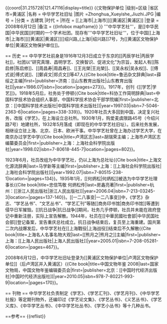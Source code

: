{{coord|31.215728|121.47116|display=title}}
{{文物保护单位
|级别=区级
|省区市=黄浦区
|名称 = 中华学艺社旧址
|图片 =Zhonghua_Xueyishe_Jiuzhi.JPG
|编号 = 
|分类 = 古建筑
|时代 = 
|所在 = [[上海市|上海市]][[黄浦区|黄浦区]]
|登录 = 2008年6月12日
|备注 = {{Infobox mapframe}}
}}
'''中华学艺社'''，是[[中华民国|中华民国]]时期的一个学术社团。现存有'''中华学艺社旧址'''，位于中国[[上海市|上海市]][[黄浦区|黄浦区]][[绍兴路_(上海)|绍兴路]]7号，为[[黄浦区文物保护单位|黄浦区文物保护单位]]。

== 历史 ==
中华学艺社前身是1916年12月3日成立于东京的[[丙辰学社|丙辰学社]]，社团以“研究真理、昌明学艺、交换智识、促进文化”为宗旨，发起人有[[陈启修|陈启修]]、[[周昌寿|周昌寿]]、[[王兆榮|王兆榮]]、[[吴永权|吴永权]]、[[傅式说|傅式说]]、[[鄭貞文|郑贞文]]等47人<ref>{{Cite book|title=鲁迅杂文辞典|last=薛绥之主编|first=|publisher=济南：[[山东教育出版社|山东教育出版社]]|year=1986.07|isbn=|location=|pages=273}}</ref>。1917年，创刊《[[学艺|学艺]]》。1918年5月后，社务处于停顿<ref>{{Cite book|title=科协工作简明辞典|last=中国科学技术协会组织人事部，中国科学技术协会干部学院编|first=|publisher=北京：[[中国科学技术出版社|中国科学技术出版社]]|year=1997.03|isbn=7-5046-2363-6|location=|pages=338-339}}</ref>。1920年社员大多回到中国，决定复兴社务，改版《学艺》，在上海设立总社所。1930年1月，购爱麦虞限路45号（今绍兴路7号）地建社所，1932年5月落成（即现在的中华学艺社旧址）。后来社务发展，相继设立驻上海、北京、日本、欧洲干事。中华学艺社曾在上海办过学艺大学，在南京办过学艺中学<ref>{{Cite book|title=卢湾区志|last=胡瑞荣主编；上海市卢湾区志编纂委员会|first=|publisher=上海：上海社会科学院出版社|year=1998.02|isbn=7-80618-445-7|location=|pages=802}}</ref>。

1923年6月，社员改组为中华学艺社，仍以上海为总社址<ref>{{Cite book|title=上海文化源流辞典|last=马学新等主编|first=|publisher=上海：[[上海社会科学院出版社|上海社会科学院出版社]]|year=1992.07|isbn=7-80515-238-1|location=|pages=134}}</ref>。1935年1月，[[何炳松|何炳松]]被选为中华学艺社理事长<ref name=c>{{Cite book|title=忠信笃敬 何炳松传|last=房鑫亮著|first=|publisher=杭州：[[浙江人民出版社|浙江人民出版社]]|year=2006.04|isbn=7-213-03245-3|location=|pages=137-140}}</ref>。[[一二八事变|一二八事变]]中，《学艺》杂志、“学艺丛书”、“文艺丛书”、“学艺汇刊”等随[[商务印书馆|商务印书馆]]等遭到侵华日军摧毁。[[抗日战争|抗日战争]]期间，社务几乎停顿，社员并未能在政府登记中重新注册，实际上宣告解散。1944年，社员在[[中華民國社會部|中华民国社会部]]登记备案，宣告重庆总社成立。抗日战争结束后，复员至上海重建。国共第二次内战爆发后，中华学艺社在[[上海戰役|上海战役]]结束后不久解散<ref>{{Cite book|title=上海名人名事名物大观|last=[[熊月之|熊月之]]主编|first=|publisher=上海：[[上海人民出版社|上海人民出版社]]|year=2005.01|isbn=7-208-05281-6|location=|pages=467}}</ref>。

2008年6月12日，中华学艺社旧址登录为[[黄浦区文物保护单位|卢湾区文物保护单位]]（后卢湾区并入黄浦区）<ref>{{Cite book|title=中国文物年鉴 2008|last=国家文物局，中国文物年鉴编辑委员会|first=|publisher=北京：[[中国时代经济出版社|中国时代经济出版社]]|year=2010.05|isbn=978-7-80221-993-9|location=|pages=170}}</ref>。

== 刊物 ==
中华学艺社负责制定《学艺》、《学艺汇刊》、《学艺月刊》、《中华学艺社报》等定期刊物外，还编印过《学艺论文集》、《学艺丛书》、《义艺丛书》、《学艺义库》、《中华学艺丛书》、《中华学艺社丛书》、《学艺小丛书》等十几种丛书<ref name=c />。

==参考==
{{reflist}}